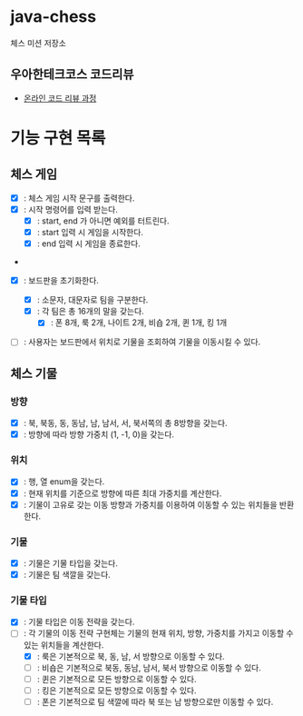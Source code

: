# java-chess

체스 미션 저장소

## 우아한테크코스 코드리뷰

- [온라인 코드 리뷰 과정](https://github.com/woowacourse/woowacourse-docs/blob/master/maincourse/README.md)


# 기능 구현 목록

## 체스 게임
- [X] :  체스 게임 시작 문구를 출력한다.
- [X] : 시작 명령어를 입력 받는다.
  - [X] : start, end 가 아니면 예외를 터트린다.
  - [X] : start 입력 시 게임을 시작한다.
  - [X] : end 입력 시 게임을 종료한다.
- 
- [X] : 보드판을 초기화한다.
  - [X] : 소문자, 대문자로 팀을 구분한다.
  - [X] : 각 팀은 총 16개의 말을 갖는다.
    - [X] : 폰 8개, 룩 2개, 나이트 2개, 비숍 2개, 퀸 1개, 킹 1개
- [ ] : 사용자는 보드판에서 위치로 기물을 조회하여 기물을 이동시킬 수 있다.
  

## 체스 기물

### 방향
  - [X] : 북, 북동, 동, 동남, 남, 남서, 서, 북서쪽의 총 8방향을 갖는다. 
  - [X] : 방향에 따라 방향 가중치 (1, -1, 0)을 갖는다.

### 위치
  - [X] : 행, 열 enum을 갖는다.
  - [X] : 현재 위치를 기준으로 방향에 따른 최대 가중치를 계산한다.
  - [X] : 기물이 고유로 갖는 이동 방향과 가중치를 이용하여 이동할 수 있는 위치들을 반환한다.

### 기물
  - [X] : 기물은 기물 타입을 갖는다.
  - [X] : 기물은 팀 색깔을 갖는다.

### 기물 타입
  - [X] : 기물 타입은 이동 전략을 갖는다.
  - [ ] : 각 기물의 이동 전략 구현체는 기물의 현재 위치, 방향, 가중치를 가지고 이동할 수 있는 위치들을 계산한다.
    - [X] : 룩은 기본적으로 북, 동, 남, 서 방향으로 이동할 수 있다.
    - [ ] : 비숍은 기본적으로 북동, 동남, 남서, 북서 방향으로 이동할 수 있다.
    - [ ] : 퀸은 기본적으로 모든 방향으로 이동할 수 있다.
    - [ ] : 킹은 기본적으로 모든 방향으로 이동할 수 있다.
    - [ ] : 폰은 기본적으로 팀 색깔에 따라 북 또는 남 방향으로만 이동할 수 있다.
